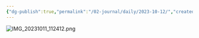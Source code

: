 ```yaml
---
{"dg-publish":true,"permalink":"/02-journal/daily/2023-10-12/","created":"2023-10-12T11:03:12.553-03:00","updated":"2023-10-16T11:03:23.744-03:00"}
---
```


![IMG_20231011_112412.png](/img/user/XX%20-%20Anexos/IMG_20231011_112412.png)